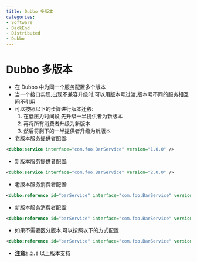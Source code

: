 ```yaml
---
title: Dubbo 多版本
categories:
- Software
- BackEnd
- Distributed
- Dubbo
---
```

# Dubbo 多版本

- 在 Dubbo 中为同一个服务配置多个版本
- 当一个接口实现,出现不兼容升级时,可以用版本号过渡,版本号不同的服务相互间不引用
- 可以按照以下的步骤进行版本迁移:
  1. 在低压力时间段,先升级一半提供者为新版本
  2. 再将所有消费者升级为新版本
  3. 然后将剩下的一半提供者升级为新版本
- 老版本服务提供者配置:

```xml
<dubbo:service interface="com.foo.BarService" version="1.0.0" />
```

- 新版本服务提供者配置:

```xml
<dubbo:service interface="com.foo.BarService" version="2.0.0" />
```

- 老版本服务消费者配置:

```xml
<dubbo:reference id="barService" interface="com.foo.BarService" version="1.0.0" />
```

- 新版本服务消费者配置:

```xml
<dubbo:reference id="barService" interface="com.foo.BarService" version="2.0.0" />
```

- 如果不需要区分版本,可以按照以下的方式配置

```xml
<dubbo:reference id="barService" interface="com.foo.BarService" version="*" />
```

- **注意**`2.2.0` 以上版本支持